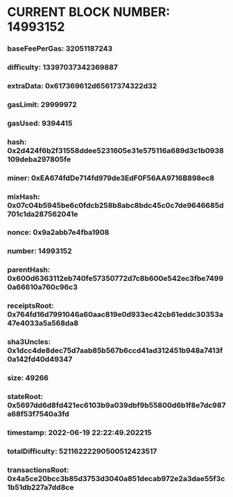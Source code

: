 # CURRENT BLOCK NUMBER: 14993152

### baseFeePerGas: 32051187243
### difficulty: 13397037342369887
### extraData: 0x617369612d65617374322d32
### gasLimit: 29999972
### gasUsed: 9394415
### hash: 0x2d424f6b2f31558ddee5231605e31e575116a689d3c1b0938109deba297805fe
### miner: 0xEA674fdDe714fd979de3EdF0F56AA9716B898ec8
### mixHash: 0x07c04b5945be6c0fdcb258b8abc8bdc45c0c7de9646685d701c1da287562041e
### nonce: 0x9a2abb7e4fba1908
### number: 14993152
### parentHash: 0x600d6363112eb740fe57350772d7c8b600e542ec3fbe74990a66610a760c96c3
### receiptsRoot: 0x764fd16d7991046a60aac819e0d933ec42cb61eddc30353a47e4033a5a568da8
### sha3Uncles: 0x1dcc4de8dec75d7aab85b567b6ccd41ad312451b948a7413f0a142fd40d49347
### size: 49266
### stateRoot: 0x5697dd6d8fd421ec6103b9a039dbf9b55800d6b1f8e7dc987a68f53f7540a3fd
### timestamp: 2022-06-19 22:22:49.202215
### totalDifficulty: 52116222290500512423517
### transactionsRoot: 0x4a5ce20bcc3b85d3753d3040a851decab972e2a3dae55f3c1b51db227a7dd8ce

